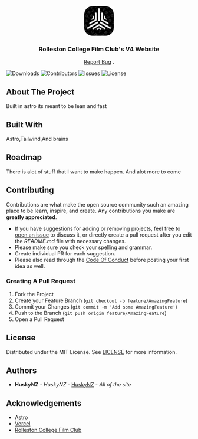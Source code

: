 <br/>
<p align="center">
  <a href="https://github.com/rollestoncollege/Webv4">
    <img src="https://raw.githubusercontent.com/rollestoncollege/logos/main/logos/dark/logo128.png" alt="Logo" width="80" height="80">
  </a>

  <h3 align="center">Rolleston College Film Club's V4 Website</h3>

  <p align="center">
    <a href="https://github.com/rollestoncollege/Webv4/issues">Report Bug</a>
    .
  </p>
</p>

![Downloads](https://img.shields.io/github/downloads/rollestoncollege/Webv4/total) ![Contributors](https://img.shields.io/github/contributors/rollestoncollege/Webv4?color=dark-green) ![Issues](https://img.shields.io/github/issues/rollestoncollege/Webv4) ![License](https://img.shields.io/github/license/rollestoncollege/Webv4) 

## About The Project

Built in astro its meant to be lean and fast

## Built With

Astro,Tailwind,And brains

## Roadmap

There is alot of stuff that I want to make  happen. And alot more to come

## Contributing

Contributions are what make the open source community such an amazing place to be learn, inspire, and create. Any contributions you make are **greatly appreciated**.
* If you have suggestions for adding or removing projects, feel free to [open an issue](https://github.com/rollestoncollege/Webv4/issues/new) to discuss it, or directly create a pull request after you edit the *README.md* file with necessary changes.
* Please make sure you check your spelling and grammar.
* Create individual PR for each suggestion.
* Please also read through the [Code Of Conduct](https://github.com/rollestoncollege/Webv4/blob/main/CODE_OF_CONDUCT.md) before posting your first idea as well.

### Creating A Pull Request

1. Fork the Project
2. Create your Feature Branch (`git checkout -b feature/AmazingFeature`)
3. Commit your Changes (`git commit -m 'Add some AmazingFeature'`)
4. Push to the Branch (`git push origin feature/AmazingFeature`)
5. Open a Pull Request

## License

Distributed under the MIT License. See [LICENSE](https://github.com/rollestoncollege/webv4/blob/master/LICENSE) for more information.

## Authors

* **HuskyNZ** - *HuskyNZ* - [HuskyNZ](https://www.husky.nz) - *All of the site*

## Acknowledgements

* [Astro](https://astro.build)
* [Vercel](https://vercel.com)
* [Rolleston College Film  Club](https://filmclub.tech)
